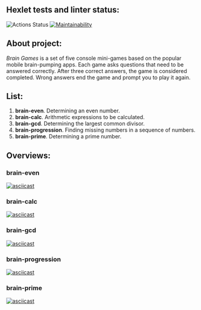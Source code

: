 <b><h2>Hexlet tests and linter status:</h2></b>
![Actions Status](https://github.com/evgeniyworkbel/frontend-project-lvl1/actions/workflows/make-lint.yml/badge.svg)
[![Maintainability](https://api.codeclimate.com/v1/badges/811d8db44c933fb83313/maintainability)](https://codeclimate.com/github/evgeniyworkbel/frontend-project-lvl1/maintainability)

<h2><b>About project:</b></h2>
<p><i>Brain Games</i> is a set of five console mini-games based on the popular mobile brain-pumping apps. Each game asks questions that need to be answered correctly. After three correct answers, the game is considered completed. Wrong answers end the game and prompt you to play it again.</p>


<h2><b>List:</b></h2>
<ol>
  <li><b>brain-even</b>. Determining an even number.</li>
  <li><b>brain-calc</b>. Arithmetic expressions to be calculated.</li>
  <li><b>brain-gcd</b>. Determining the largest common divisor.</li>
  <li><b>brain-progression</b>. Finding missing numbers in a sequence of numbers.</li>
  <li><b>brain-prime</b>. Determining a prime number.</li>
</ol>

<h2><b>Overviews:</b></h2>

<h3><b>brain-even</b></h3>

[![asciicast](https://asciinema.org/a/HZgJCMOUwzxBpYBj8doq8OTbJ.svg)](https://asciinema.org/a/HZgJCMOUwzxBpYBj8doq8OTbJ)

<h3><b>brain-calc</b></h3>

[![asciicast](https://asciinema.org/a/EsJpjvmuPqkronfOsLfcVUkSc.svg)](https://asciinema.org/a/EsJpjvmuPqkronfOsLfcVUkSc)

<h3><b>brain-gcd</b></h3>

[![asciicast](https://asciinema.org/a/Q2O2Mb9pQajJia0HVb5NhH2Ht.svg)](https://asciinema.org/a/Q2O2Mb9pQajJia0HVb5NhH2Ht)

<h3><b>brain-progression</b></h3>

[![asciicast](https://asciinema.org/a/HQh3rVk2JjVqrfivYD40XOyJ8.svg)](https://asciinema.org/a/HQh3rVk2JjVqrfivYD40XOyJ8)

<h3><b>brain-prime</b></h3>

[![asciicast](https://asciinema.org/a/D9QYillSaWZ4p3yjySJ5AGQcG.svg)](https://asciinema.org/a/D9QYillSaWZ4p3yjySJ5AGQcG)
